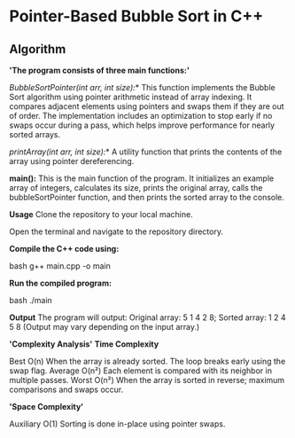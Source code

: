 # Pointer-Based Bubble Sort in C++

## Algorithm

**'The program consists of three main functions:'**

**BubbleSortPointer(int* arr, int size):**
This function implements the Bubble Sort algorithm using pointer arithmetic instead of array indexing. It compares adjacent elements using pointers and swaps them if they are out of order. The implementation includes an optimization to stop early if no swaps occur during a pass, which helps improve performance for nearly sorted arrays.

**printArray(int* arr, int size):**
A utility function that prints the contents of the array using pointer dereferencing.

**main():**
This is the main function of the program. It initializes an example array of integers, calculates its size, prints the original array, calls the bubbleSortPointer function, and then prints the sorted array to the console.

**Usage**
Clone the repository to your local machine.

Open the terminal and navigate to the repository directory.

**Compile the C++ code using:**

bash
g++ main.cpp -o main

**Run the compiled program:**

bash
./main

**Output**
The program will output:
Original array: 5 1 4 2 8;
Sorted array: 1 2 4 5 8 
(Output may vary depending on the input array.)

**'Complexity Analysis'**
**Time Complexity**

Best	O(n)	When the array is already sorted. The loop breaks early using the swap flag.
Average	O(n²)	Each element is compared with its neighbor in multiple passes.
Worst	O(n²)	When the array is sorted in reverse; maximum comparisons and swaps occur.

**'Space Complexity'**

Auxiliary	O(1)	Sorting is done in-place using pointer swaps.